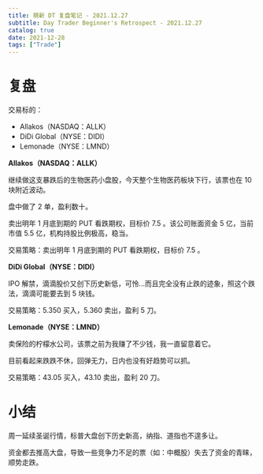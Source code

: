 ```yaml
---
title: 萌新 DT 复盘笔记 - 2021.12.27
subtitle: Day Trader Beginner's Retrospect - 2021.12.27
catalog: true
date: 2021-12-28
tags: ["Trade"]
---
```


# 复盘

交易标的：

- Allakos（NASDAQ：ALLK）
- DiDi Global（NYSE：DIDI）
- Lemonade（NYSE：LMND）

**Allakos（NASDAQ：ALLK）**

继续做这支暴跌后的生物医药小盘股，今天整个生物医药板块下行，该票也在 10 块附近波动。

盘中做了 2 单，盈利数十。

卖出明年 1 月底到期的 PUT 看跌期权，目标价 7.5 。该公司账面资金 5 亿，当前市值 5.5 亿，机构持股比例极高，稳当。

交易策略：卖出明年 1 月底到期的 PUT 看跌期权，目标价 7.5 。

**DiDi Global（NYSE：DIDI）**

IPO 解禁，滴滴股价又创下历史新低，可怜...而且完全没有止跌的迹象，照这个跌法，滴滴可能要去到 5 块钱。

交易策略：5.350 买入，5.360 卖出，盈利 5 刀。

**Lemonade（NYSE：LMND）**

卖保险的柠檬水公司，该票之前为我赚了不少钱，我一直留意着它。

目前看起来跌跌不休，回弹无力，日内也没有好趋势可以抓。

交易策略：43.05 买入，43.10 卖出，盈利 20 刀。

# 小结

周一延续圣诞行情，标普大盘创下历史新高，纳指、道指也不遑多让。

资金都去推高大盘，导致一些竞争力不足的票（如：中概股）失去了资金的青睐，顺势走跌。

<!-- EOF -->

